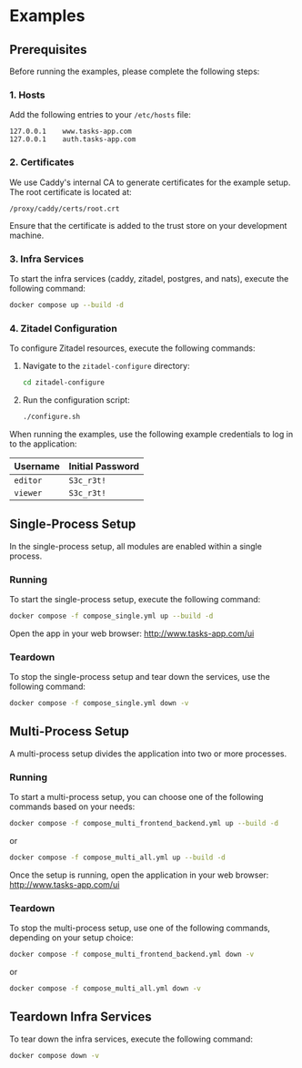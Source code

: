 # Examples

## Prerequisites

Before running the examples, please complete the following steps:

### 1. Hosts

Add the following entries to your `/etc/hosts` file:

```
127.0.0.1    www.tasks-app.com
127.0.0.1    auth.tasks-app.com
```

### 2. Certificates

We use Caddy's internal CA to generate certificates for the example setup. The root certificate is located at:

```
/proxy/caddy/certs/root.crt
```

Ensure that the certificate is added to the trust store on your development machine.

### 3. Infra Services

To start the infra services (caddy, zitadel, postgres, and nats), execute the following command:

```bash
docker compose up --build -d
```

### 4. Zitadel Configuration

To configure Zitadel resources, execute the following commands:

1. Navigate to the `zitadel-configure` directory:

   ```bash
   cd zitadel-configure
   ```

2. Run the configuration script:

   ```bash
   ./configure.sh
   ```

When running the examples, use the following example credentials to log in to the application:

| Username | Initial Password |
| -------- | ---------------- |
| `editor` | `S3c_r3t!`       |
| `viewer` | `S3c_r3t!`       |

## Single-Process Setup

In the single-process setup, all modules are enabled within a single process.

### Running

To start the single-process setup, execute the following command:

```bash
docker compose -f compose_single.yml up --build -d
```

Open the app in your web browser: http://www.tasks-app.com/ui

### Teardown

To stop the single-process setup and tear down the services, use the following command:

```bash
docker compose -f compose_single.yml down -v
```

## Multi-Process Setup

A multi-process setup divides the application into two or more processes.

### Running

To start a multi-process setup, you can choose one of the following commands based on your needs:

```bash
docker compose -f compose_multi_frontend_backend.yml up --build -d
```

or

```bash
docker compose -f compose_multi_all.yml up --build -d
```

Once the setup is running, open the application in your web browser: http://www.tasks-app.com/ui

### Teardown

To stop the multi-process setup, use one of the following commands, depending on your setup choice:

```bash
docker compose -f compose_multi_frontend_backend.yml down -v
```

or

```bash
docker compose -f compose_multi_all.yml down -v
```

## Teardown Infra Services

To tear down the infra services, execute the following command:

```bash
docker compose down -v
```

